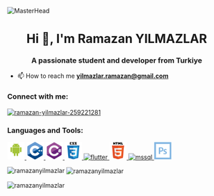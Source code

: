 ![MasterHead](https://static.vecteezy.com/system/resources/previews/000/680/516/original/digital-circuit-design-on-a-dark-blue-background.jpg)
<h1 align="center">Hi 👋, I'm Ramazan YILMAZLAR</h1>
<h3 align="center">A passionate student and developer from Turkiye</h3>

- 📫 How to reach me **yilmazlar.ramazan@gmail.com**

<h3 align="left">Connect with me:</h3>
<p align="left">
<a href="https://linkedin.com/in/ramazan-yilmazlar-259221281" target="blank"><img align="center" src="https://raw.githubusercontent.com/rahuldkjain/github-profile-readme-generator/master/src/images/icons/Social/linked-in-alt.svg" alt="ramazan-yilmazlar-259221281" height="30" width="40" /></a>
</p>

<h3 align="left">Languages and Tools:</h3>
<p align="left"> <a href="https://developer.android.com" target="_blank" rel="noreferrer"> <img src="https://raw.githubusercontent.com/devicons/devicon/master/icons/android/android-original-wordmark.svg" alt="android" width="40" height="40"/> </a> <a href="https://www.w3schools.com/cpp/" target="_blank" rel="noreferrer"> <img src="https://raw.githubusercontent.com/devicons/devicon/master/icons/cplusplus/cplusplus-original.svg" alt="cplusplus" width="40" height="40"/> </a> <a href="https://www.w3schools.com/cs/" target="_blank" rel="noreferrer"> <img src="https://raw.githubusercontent.com/devicons/devicon/master/icons/csharp/csharp-original.svg" alt="csharp" width="40" height="40"/> </a> <a href="https://www.w3schools.com/css/" target="_blank" rel="noreferrer"> <img src="https://raw.githubusercontent.com/devicons/devicon/master/icons/css3/css3-original-wordmark.svg" alt="css3" width="40" height="40"/> </a> <a href="https://flutter.dev" target="_blank" rel="noreferrer"> <img src="https://www.vectorlogo.zone/logos/flutterio/flutterio-icon.svg" alt="flutter" width="40" height="40"/> </a> <a href="https://www.w3.org/html/" target="_blank" rel="noreferrer"> <img src="https://raw.githubusercontent.com/devicons/devicon/master/icons/html5/html5-original-wordmark.svg" alt="html5" width="40" height="40"/> </a> <a href="https://www.microsoft.com/en-us/sql-server" target="_blank" rel="noreferrer"> <img src="https://www.svgrepo.com/show/303229/microsoft-sql-server-logo.svg" alt="mssql" width="40" height="40"/> </a> <a href="https://www.photoshop.com/en" target="_blank" rel="noreferrer"> <img src="https://raw.githubusercontent.com/devicons/devicon/master/icons/photoshop/photoshop-line.svg" alt="photoshop" width="40" height="40"/> </a> </p>

<p><img align="left" src="https://github-readme-stats.vercel.app/api/top-langs?username=ramazanyilmazlar&show_icons=true&locale=en&layout=compact" alt="ramazanyilmazlar" /></p>

<p>&nbsp;<img align="center" src="https://github-readme-stats.vercel.app/api?username=ramazanyilmazlar&show_icons=true&locale=en" alt="ramazanyilmazlar" /></p>

<p><img align="center" src="https://github-readme-streak-stats.herokuapp.com/?user=ramazanyilmazlar&" alt="ramazanyilmazlar" /></p>
